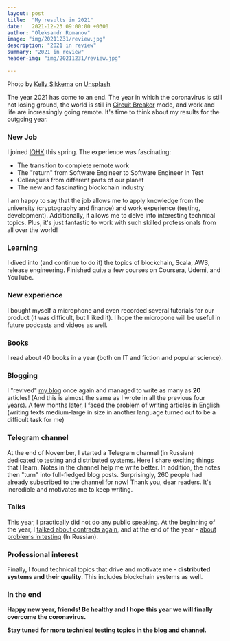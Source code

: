 ```yaml
---
layout: post
title:  "My results in 2021"
date:   2021-12-23 09:00:00 +0300
author: "Oleksandr Romanov"
image: "img/20211231/review.jpg"
description: "2021 in review"
summary: "2021 in review"
header-img: "img/20211231/review.jpg"

---
```


Photo by <a href="https://unsplash.com/@kellysikkema?utm_source=unsplash&utm_medium=referral&utm_content=creditCopyText">Kelly Sikkema</a> on <a href="https://unsplash.com/s/photos/new-year?utm_source=unsplash&utm_medium=referral&utm_content=creditCopyText">Unsplash</a>

The year 2021 has come to an end. The year in which the coronavirus is still not losing ground, the world is still in [Circuit Breaker](https://en.wikipedia.org/wiki/Circuit_breaker_design_pattern) mode, and work and life are increasingly going remote.
It's time to think about my results for the outgoing year.

### New Job 
I joined [IOHK](https://iohk.io/) this spring. The experience was fascinating:
 - The transition to complete remote work
 - The "return" from Software Engineer to Software Engineer In Test
 - Colleagues from different parts of our planet
 - The new and fascinating blockchain industry

I am happy to say that the job allows me to apply knowledge from the university (cryptography and finance) and work experience (testing, development). Additionally, it allows me to delve into interesting technical topics. 
Plus, it's just fantastic to work with such skilled professionals from all over the world!

### Learning
I dived into (and continue to do it) the topics of blockchain, Scala, AWS, release engineering. Finished quite a few courses on Coursera, Udemi, and YouTube.

### New experience
I bought myself a microphone and even recorded several tutorials for our product (it was difficult, but I liked it). I hope the micropone will be useful in future podcasts and videos as well.

### Books
I read about 40 books in a year (both on IT and fiction and popular science). 

### Blogging
I "revived" [my blog](https://alexromanov.github.io/) once again and managed to write as many as **20** articles! (And this is almost the same as I wrote in all the previous four years). A few months later, I faced the problem of writing articles in English (writing texts medium-large in size in another language turned out to be a difficult task for me)

### Telegram channel 
At the end of November, I started a Telegram channel (in Russian) dedicated to testing and distributed systems. Here I share exciting things that I learn. Notes in the channel help me write better. In addition, the notes then "turn" into full-fledged blog posts.
Surprisingly, 260 people had already subscribed to the channel for now! Thank you, dear readers. It's incredible and motivates me to keep writing.

### Talks
This year, I practically did not do any public speaking. At the beginning of the year, I [talked about contracts again](https://www.youtube.com/watch?v=GqN8OoODMOI), and at the end of the year - [about problems in testing](https://youtu.be/7Ly82CMxEmI) (In Russian). 

### Professional interest 
Finally, I found technical topics that drive and motivate me - **distributed systems and their quality**. This includes blockchain systems as well.

### In the end
**Happy new year, friends! Be healthy and I hope this year we will finally overcome the coronavirus.** 

**Stay tuned for more technical testing topics in the blog and channel.** 


